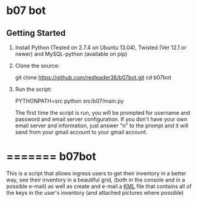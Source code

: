 # b07 bot

## Getting Started

1. Install Python (Tested on 2.7.4 on Ubuntu 13.04), Twisted (Ver 12.1 or newer) and MySQL-python (available on pip)
2. Clone the source:

   git clone https://github.com/redleader36/b07bot.git 
   cd b07bot   

3. Run the script:

   PYTHONPATH=src python src/b07/main.py  
   
   The first time the script is run, you will be prompted for username and password and email server configuration. 
   If you don't have your own email server and information, just answer "n" to the prompt and it will send from your 
   gmail account to your gmail account.



=======
b07bot
======

This is a script that allows ingress users to get their inventory in a better way, 
see their inventory in a beautiful grid, (both in the console and in a possible e-mail)
as well as create and e-mail a [KML](https://developers.google.com/kml/documentation/) file 
that contains all of the keys in the user's inventory (and attached pictures where possible)
